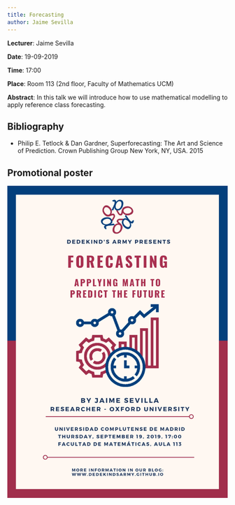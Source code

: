 ```yaml
---
title: Forecasting
author: Jaime Sevilla
---
```

**Lecturer**: Jaime Sevilla

**Date**: 19-09-2019

**Time**: 17:00

**Place**: Room 113 (2nd floor, Faculty of Mathematics UCM)

**Abstract**: 
In this talk we will introduce how to use mathematical modelling to apply reference class forecasting.

## Bibliography

* Philip E. Tetlock & Dan Gardner, Superforecasting: The Art and Science of Prediction. Crown Publishing Group New York, NY, USA. 2015

## Promotional poster
<img src="images/posters/forecasting.png" alt="Poster" style="width: 750px;"/>
